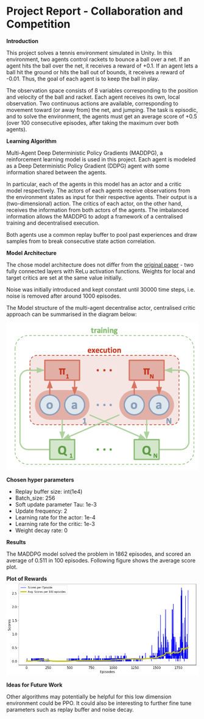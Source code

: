 # Project Report - Collaboration and Competition

**Introduction**

This project solves a tennis environment simulated in Unity. In this environment, two agents control rackets to bounce a ball over a net. If an agent hits the ball over the net, it receives a reward of +0.1. If an agent lets a ball hit the ground or hits the ball out of bounds, it receives a reward of -0.01. Thus, the goal of each agent is to keep the ball in play. 

The observation space consists of 8 variables corresponding to the position and velocity of the ball and racket. Each agent receives its own, local observation. Two continuous actions are available, corresponding to movement toward (or away from) the net, and jumping. The task is episodic, and to solve the environment, the agents must get an average score of +0.5 (over 100 consecutive episodes, after taking the maximum over both agents).

**Learning Algorithm**

Multi-Agent Deep Deterministic Policy Gradients (MADDPG), a reinforcement learning model is used in this project. Each agent is modeled as a Deep Deterministic Policy Gradient (DDPG) agent with some information shared between the agents. 

In particular, each of the agents in this model has an actor and a critic model respectively. The actors of each agents receive observations from the environment states as input for their respective agents. Their output is a (two-dimensional) action. The critics of each actor, on the other hand, receives the information from both actors of the agents. The imbalanced information allows the MADDPG to adopt a framework of a centralised training and decentralised execution.

Both agents use a common replay buffer to pool past experiences and draw samples from to break consecutive state action correlation.

**Model Architecture**

The chose model architecture does not differ from the [original paper](https://arxiv.org/pdf/1706.02275.pdf) - two fully connected layers with ReLu activation functions. Weights for local and target critics are set at the same value initially. 

Noise was initially introduced and kept constant until 30000 time steps, i.e. noise is removed after around 1000 episodes. 

The Model structure of the multi-agent decentralise actor, centralised critic approach can be summarised in the diagram below:

![mode](media/15895058471430/model.png)


**Chosen hyper parameters**

* Replay buffer size: int(1e4)  
* Batch_size: 256                  
* Soft update parameter Tau: 1e-3
* Update frequency: 2
* Learning rate for the actor: 1e-4  
* Learning rate for the critic: 1e-3
* Weight decay rate: 0

**Results**

The MADDPG model solved the problem in 1862 episodes, and scored an average of 0.511 in 100 episodes. Following figure shows the average score plot.

**Plot of Rewards**
![plot](media/15895058471430/plot.png)


**Ideas for Future Work** 

Other algorithms may potentially be helpful for this low dimension environment could be PPO. It could also be interesting to further fine tune parameters such as replay buffer and noise decay.
